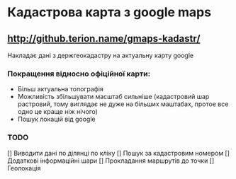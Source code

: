 # Кадастрова карта з google maps

## http://github.terion.name/gmaps-kadastr/

Накладає дані з держгеокадастру на актуальну карту google

### Покращення відносно офіційної карти:

* Більш актуальна топографія
* Можливість збільшувати масштаб сильніше (кадастровий шар растровий, тому виглядає не дуже на більших маштабах, протое все одно це краще ніж нічого)
* Пошук локацій від google

### TODO

[] Виводити дані по ділянці по кліку
[] Пошук за кадастровим номером
[] Додаткові інформаційні шари
[] Прокладання маршрутів до точки
[] Геолокація